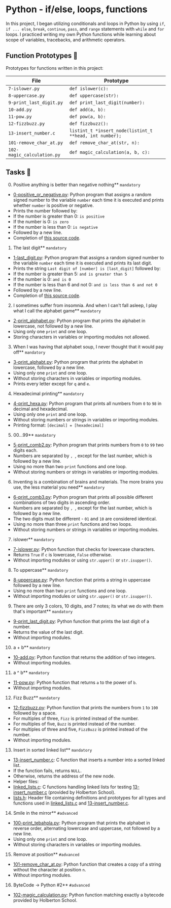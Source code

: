# Python - if/else, loops, functions

In this project, I began utilizing conditionals and loops in Python by using `if`, `if ... else`, `break`, `continue`, `pass`, and `range` statements with `while` and `for` loops. I practiced writing my own Python functions while learning about scope of variables, tracebacks, and arithmetic operators.

## Function Prototypes :floppy_disk:
Prototypes for functions written in this project:

| File                       | Prototype                                               |
| -------------------------- | ------------------------------------------------------- |
| `7-islower.py`             | `def islower(c):`                                       |
| `8-uppercase.py`           | `def uppercase(str):`                                   |
| `9-print_last_digit.py`    | `def print_last_digit(number):`                         |
| `10-add.py`                | `def add(a, b):`                                        |
| `11-pow.py`                | `def pow(a, b):`                                        |
| `12-fizzbuzz.py`           | `def fizzbuzz():`                                       |
| `13-insert_number.c`       | `listint_t *insert_node(listint_t **head, int number);` |
| `101-remove_char_at.py`    | `def remove_char_at(str, n):`                           |
| `102-magic_calculation.py` | `def magic_calculation(a, b, c):`                       |

## Tasks :page_with_curl:

0. Positive anything is better than negative nothing** `mandatory`

* [0-positive_or_negative.py](./0-positive_or_negative.py): Python program that assigns a random signed number to the variable `number` each time it is executed and prints whether `number` is positive or negative.
* Prints the number followed by:
* If the number is greater than 0: `is positive`
* If the number is 0: `is zero`
* If the number is less than 0: `is negative`
* Followed by a new line.
* Completion of [this source code](https://github.com/holbertonschool/0x01.py/blob/master/0-positive_or_negative_py).

1. The last digit** `mandatory`
* [1-last_digit.py](./1-last_digit.py): Python program that assigns a random signed number to the variable `number` each time it is executed and prints its last digit.
* Prints the string `Last digit of [number] is [last_digit]` followed by:
* If the number is greater than 5: `and is greater than 5`
* If the number is 0: `and is 0`
* If the number is less than 6 and not 0: `and is less than 6 and not 0`
* Followed by a new line.
* Completion of [this source code](https://github.com/holbertonschool/0x01.py/blob/master/1-last_digit_py).

2. I sometimes suffer from insomnia. And when I can't fall asleep, I play what I call the alphabet game** `mandatory`
* [2-print_alphabet.py](./2-print_alphabet.py): Python program that prints the alphabet in lowercase, not followed by a new line.
* Using only one `print` and one loop.
* Storing characters in variables or importing modules not allowed.

3. When I was having that alphabet soup, I never thought that it would pay off** `mandatory`
* [3-print_alphabt.py](./3-print_alphabt.py): Python program that prints the alphabet in lowercase, followed by a new line.
* Using only one `print` and one loop.
* Without storing characters in variables or importing modules.
* Prints every letter except for `q` and `e`.

4. Hexadecimal printing** `mandatory`
* [4-print_hexa.py](./4-print_hexa.py): Python program that prints all numbers from `0` to `98` in decimal and hexadecimal.
* Using only one `print` and one loop.
* Without storing numbers or strings in variables or importing modules.
* Printing format: `[decimal] = [hexadecimal]`

5. 00...99** `mandatory`
* [5-print_comb2.py](./5-print_comb2.py): Python program that prints numbers from `0`
to `99` two digits each.
* Numbers are separated by `, `, except for the last number, which is followed by a new line.
* Using no more than two `print` functions and one loop.
* Without storing numbers or strings in variables or importing modules.

6. Inventing is a combination of brains and materials. The more brains you use, the less material you need** `mandatory`
* [6-print_comb3.py](./6-print_comb3.py): Python program that prints all possible different combinations of two digits in ascending order.
* Numbers are separated by `, `, except for the last number, which is followed by a new line.
* The two digits must be different - `01` and `10` are considered identical.
* Using no more than three `print` functions and two loops.
* Without storing numbers or strings in variables or importing modules.

7. islower** `mandatory`
* [7-islower.py](./7-islower.py): Python function that checks for lowercase characters.
* Returns `True` if `c` is lowercase, `False` otherwise.
* Without importing modules or using `str.upper()` or `str.isupper()`.

8. To uppercase** `mandatory`
* [8-uppercase.py](./8-uppercase.py): Python function that prints a string in uppercase followed by a new line.
* Using no more than two `print` functions and one loop.
* Without importing modules or using `str.upper()` or `str.isupper()`.

9. There are only 3 colors, 10 digits, and 7 notes; its what we do with them that's important** `mandatory`
* [9-print_last_digit.py](./9-print_last_digit.py): Python function that prints the last digit of a number.
* Returns the value of the last digit.
* Without importing modules.

10. a + b** `mandatory`
* [10-add.py](./10-add.py): Python function that returns the addition of two integers.
* Without importing modules.

11. a ^ b** `mandatory`
* [11-pow.py](./11-pow.py): Python function that returns `a` to the power of `b`.
* Without importing modules.

12. Fizz Buzz** `mandatory`
* [12-fizzbuzz.py](./12-fizzbuzz.py): Python function that prints the numbers from `1` to `100` followed by a space.
* For multiples of three, `Fizz` is printed instead of the number.
* For multiples of five, `Buzz` is printed instead of the number.
* For multiples of three and five, `FizzBuzz` is printed instead of the number.
* Without importing modules.

13. Insert in sorted linked list** `mandatory`
* [13-insert_number.c](./13-insert_number.c): C function that inserts a number into a sorted linked list.
* If the function fails, returns `NULL`.
* Otherwise, returns the address of the new node.
* Helper files:
* [linked_lists.c](./linked_lists.c): C functions handling linked lists for testing
[13-insert_number.c](./13-insert_number.c) (provided by Holberton School).
* [lists.h](./lists.h): Header file containing definitions and prototypes for all types and functions used in [linked_lists.c](./linked_lists.c) and
[13-insert_number.c](./13-insert_number.c).

14. Smile in the mirror** `#advanced`
* [100-print_tebahpla.py](./100-print_tebahpla.py): Python program that prints the alphabet in reverse order, alternating lowercase and uppercase, not followed by a new line.
* Using only one `print` and one loop.
* Without storing characters in variables or importing modules.

15. Remove at position** `#advanced`
* [101-remove_char_at.py](./101-remove_char_at_py): Python function that creates a copy of a string without the character at position `n`.
* Without importing modules.

16. ByteCode -> Python #2** `#advanced`
* [102-magic_calculation.py](./102-magic_calculation.py): Python function matching exactly a bytecode provided by Holberton School.


